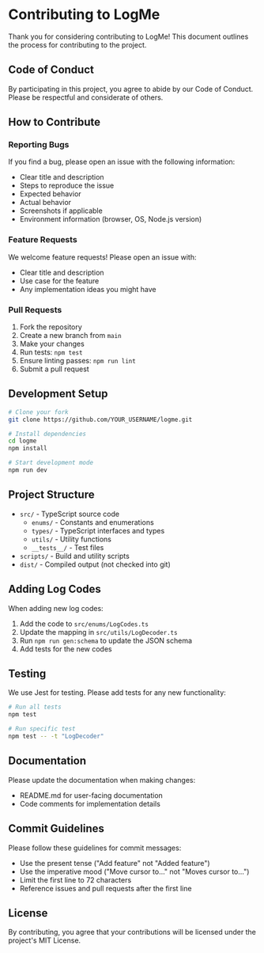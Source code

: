 # Contributing to LogMe

Thank you for considering contributing to LogMe! This document outlines the process for contributing to the project.

## Code of Conduct

By participating in this project, you agree to abide by our Code of Conduct. Please be respectful and considerate of others.

## How to Contribute

### Reporting Bugs

If you find a bug, please open an issue with the following information:

- Clear title and description
- Steps to reproduce the issue
- Expected behavior
- Actual behavior
- Screenshots if applicable
- Environment information (browser, OS, Node.js version)

### Feature Requests

We welcome feature requests! Please open an issue with:

- Clear title and description
- Use case for the feature
- Any implementation ideas you might have

### Pull Requests

1. Fork the repository
2. Create a new branch from `main`
3. Make your changes
4. Run tests: `npm test`
5. Ensure linting passes: `npm run lint`
6. Submit a pull request

## Development Setup

```bash
# Clone your fork
git clone https://github.com/YOUR_USERNAME/logme.git

# Install dependencies
cd logme
npm install

# Start development mode
npm run dev
```

## Project Structure

- `src/` - TypeScript source code
  - `enums/` - Constants and enumerations
  - `types/` - TypeScript interfaces and types
  - `utils/` - Utility functions
  - `__tests__/` - Test files
- `scripts/` - Build and utility scripts
- `dist/` - Compiled output (not checked into git)

## Adding Log Codes

When adding new log codes:

1. Add the code to `src/enums/LogCodes.ts`
2. Update the mapping in `src/utils/LogDecoder.ts`
3. Run `npm run gen:schema` to update the JSON schema
4. Add tests for the new codes

## Testing

We use Jest for testing. Please add tests for any new functionality:

```bash
# Run all tests
npm test

# Run specific test
npm test -- -t "LogDecoder"
```

## Documentation

Please update the documentation when making changes:

- README.md for user-facing documentation
- Code comments for implementation details

## Commit Guidelines

Please follow these guidelines for commit messages:

- Use the present tense ("Add feature" not "Added feature")
- Use the imperative mood ("Move cursor to..." not "Moves cursor to...")
- Limit the first line to 72 characters
- Reference issues and pull requests after the first line

## License

By contributing, you agree that your contributions will be licensed under the project's MIT License. 